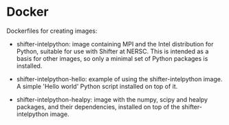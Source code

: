# Docker

Dockerfiles for creating images:

* shifter-intelpython: image containing MPI and the Intel distribution
  for Python, suitable for use with Shifter at NERSC.  This is
  intended as a basis for other images, so only a minimal set of
  Python packages is installed.

* shifter-intelpython-hello: example of using the shifter-intelpython
  image.  A simple 'Hello world' Python script installed on top of it.

* shifter-intelpython-healpy: image with the numpy, scipy and healpy
  packages, and their dependencies, installed on top of the
  shifter-intelpython image.
